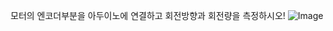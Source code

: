 모터의 엔코더부분을 아두이노에 연결하고 회전방향과 회전량을 측정하시오!
![Image](https://github.com/user-attachments/assets/40044c49-d223-4732-9143-817355b9b1f5)
